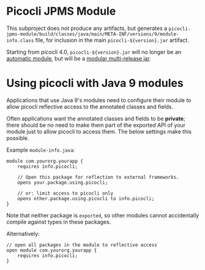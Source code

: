 # Picocli JPMS Module

This subproject does not produce any artifacts,
but generates a `picocli-jpms-module/build/classes/java/main/META-INF/versions/9/module-info.class` file,
for inclusion in the main `picocli-${version}.jar` artifact.
 
Starting from picocli 4.0, `picocli-${version}.jar` will no longer be an [automatic module](https://openjdk.java.net/projects/jigsaw/spec/sotms/#automatic-modules),
but will be a [modular multi-release jar](https://openjdk.java.net/jeps/238#Modular-multi-release-JAR-files).


# Using picocli with Java 9 modules

Applications that use Java 9's modules need to configure their module to allow picocli reflective access to the annotated classes and fields. 

Often applications want the annotated classes and fields to be **private**; there should be no need to make them part of the exported API of your module just to allow picocli to access them. The below settings make this possible. 

Example `module-info.java`:
```
module com.yourorg.yourapp {
    requires info.picocli;

    // Open this package for reflection to external frameworks.
    opens your.package.using.picocli;

    // or: limit access to picocli only
    opens other.package.using.picocli to info.picocli;
}
```
Note that neither package is `exported`, so other modules cannot accidentally compile against types in these packages.

Alternatively:
```
// open all packages in the module to reflective access
open module com.yourorg.yourapp {
    requires info.picocli;
}
```